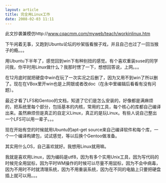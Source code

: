 ```yaml
--- 
layout: article
title: 完全用Linux工作
date: 2008-02-03 11:11
---
```

此文抄袭兼模仿http://www.cqacmm.com/myweb/teach/workinlinux.htm

下午闲着无事，又跑到Ubuntu论坛的吵架版看猴子戏，并且自己也过了一回当猴子的瘾。。。

用Ubuntu下半年了，感觉回到win下有种别扭的感觉。有个喜欢重装suse的同学问我，你平时用Linux做什么？我那时愣了一下，想想回答说，上网。。。
<!--more-->
在12月底时就把硬盘中win在玩了一次实况之后删了，因为又用不到win了所以删了。现在在VBox里开win也是上网银或者改doc（在永中里编辑后看看有没有问题）。

最近才看了LFS和Gentoo的文档，知道了它们是怎么安装的，好像都是满麻烦的，把系统里每个部分，包括基本的内核，常用的工具，每个核心的库都自己编译出来。虽然麻烦但是真正的自定义Linux，真正的是玩Linux。有些人说自己整出一个LFS可以用一辈子。。。

现在开始有空的时候就用Ubuntu的apt-get source来自己编译软件和每个库，一个一个编译构建包，试试感觉，等以后换个Gentoo做准备。

其实用什么OS，自己喜欢就好。我想用Linux就用嘛。

我就是喜欢用Linux，因为编码是utf8，因为有多个实用Unix工具，因为写代码的时候完全用鼠标，因为平时WM操作的时候可以尽量不用鼠标，因为不会中病毒，因为不用时不时就清理系统，因为不用重装系统，因为在不同的电脑上只要把硬盘插上就可以用。。。
